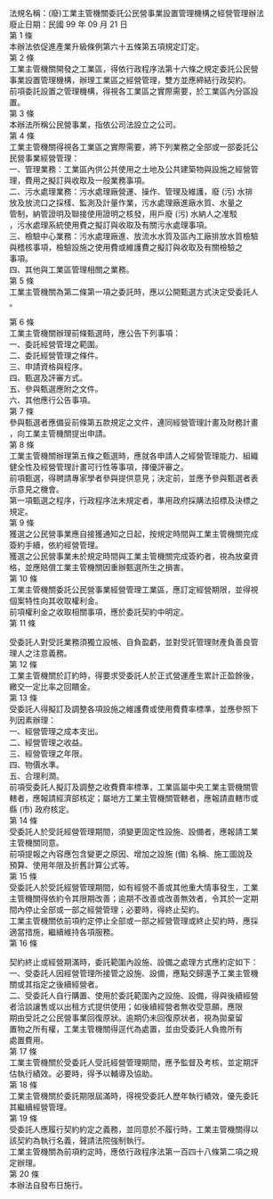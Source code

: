 法規名稱：(廢)工業主管機關委託公民營事業設置管理機構之經營管理辦法  
廢止日期：民國 99 年 09 月 21 日  
第 1 條  
本辦法依促進產業升級條例第六十五條第五項規定訂定。  
第 2 條  
工業主管機關開發之工業區，得依行政程序法第十六條之規定委託公民營  
事業設置管理機構，辦理工業區之經營管理，雙方並應締結行政契約。  
前項委託設置之管理機構，得視各工業區之實際需要，於工業區內分區設  
置。  
第 3 條  
本辦法所稱公民營事業，指依公司法設立之公司。  
第 4 條  
工業主管機關得視各工業區之實際需要，將下列業務之全部或一部委託公  
民營事業經營管理：  
一、管理業務：工業區內供公共使用之土地及公共建築物與設施之經營管  
理，費用之擬訂與收取及一般業務事項。  
二、污水處理業務：污水處理廠營運、操作、管理及維護，廢 (污) 水排  
放及放流口之採樣、監測及計量作業，污水處理廠進廠水質、水量之  
管制，納管證明及聯接使用證明之核發，用戶廢 (污) 水納人之准駁  
，污水處理系統使用費之擬訂與收取及有關污水處理事項。  
三、檢驗中心業務：污水處理廠進、放流水水質及區內工廠排放水質檢驗  
與稽核事項，檢驗設施之使用費或維護費之擬訂與收取及有關檢驗之  
事項。  
四、其他與工業區管理相關之業務。  
第 5 條  
工業主管機關為第二條第一項之委託時，應以公開甄選方式決定受委託人  
。  


第 6 條  
工業主管機關辦理前條甄選時，應公告下列事項：  
一、委託經營管理之範圍。  
二、委託經營管理之條件。  
三、申請資格與程序。  
四、甄選及評審方式。  
五、參與甄選應附之文件。  
六、其他應行公告事項。  
第 7 條  
參與甄選者應備妥前條第五款規定之文件，連同經營管理計畫及財務計畫  
，向工業主管機關提出申請。  
第 8 條  
工業主管機關辦理第五條之甄選時，應就各申請人之經營管理能力、組織  
健全性及經營管理計畫可行性等事項，擇優評審之。  
前項甄選，得聘請專家學者參與提供意見；決定前，並應予參與甄選者表  
示意見之機會。  
第一項甄選之程序，行政程序法未規定者，準用政府採購法招標及決標之  
規定。  
第 9 條  
獲選之公民營事業應自接獲通知之日起，按規定時間與工業主管機關完成  
簽約手續，依約經營管理。  
獲選之公民營事業未於規定時間與工業主管機關完成簽約者，視為放棄資  
格，並應賠償工業主管機關因重辦甄選所生之損害。  
第 10 條  
工業主管機關委託公民營事業經營管理工業區，應訂定經營期限，並得視  
個案特性向其收取權利金。  
前項權利金之收取相關事項，應於委託契約中明定。  
第 11 條  


受委託人對受託業務須獨立設帳、自負盈虧，並對受託管理財產負善良管  
理人之注意義務。  
第 12 條  
工業主管機關於訂約時，得要求受委託人於正式營運產生累計正盈餘後，  
繳交一定比率之回饋金。  
第 13 條  
受委託人得擬訂及調整各項設施之維護費或使用費費率標準，並應參照下  
列因素辦理：  
一、經營管理之成本支出。  
二、經營管理之收益。  
三、經營管理之年限。  
四、物價水準。  
五、合理利潤。  
前項受委託人擬訂及調整之收費費率標準，工業區屬中央工業主管機關管  
轄者，應報請經濟部核定；屬地方工業主管機關管轄者，應報請直轄市或  
縣 (市) 政府核定。  
第 14 條  
受委託人於受託經營管理期間，須變更固定性設施、設備者，應報請工業  
主管機關同意。  
前項提報之內容應包含變更之原因、增加之設施 (備) 名稱、施工圖說及  
預算、使用年限及折舊計算公式等。  
第 15 條  
受委託人於受託經營管理期間，如有經營不善或其他重大情事發生，工業  
主管機關得依約令其限期改善；逾期不改善或改善無效者，令其於一定期  
間內停止全部或一部之經營管理；必要時，得終止契約。  
工業主管機關依前項約定停止全部或一部之經營管理或終止契約時，應採  
適當措施，繼續維持各項服務。  
第 16 條  


契約終止或經營期滿時，委託範圍內設施、設備之處理方式應約定如下：  
一、受委託人因經營管理所接管之設施、設備，應點交歸還予工業主管機  
關或其指定之後續經營者。  
二、受委託人自行購置、使用於委託範圍內之設施、設備，得與後續經營  
者洽談讓售或以出租方式提供使用；如後續經營者無收受意願，應限  
期由受託之公民營事業回復原狀。逾期仍未回復原狀者，視為拋棄留  
置物之所有權，工業主管機關得逕代為處置，並由受委託人負擔所有  
處置費用。  
第 17 條  
工業主管機關於受委託人受託經營管理期間，應予監督及考核，並定期評  
估執行績效。必要時，得予以輔導及協助。  
第 18 條  
工業主管機關於委託期限屆滿時，得視受委託人歷年執行績效，優先委託  
其繼續經營管理。  
第 19 條  
受委託人應履行契約約定之義務，並同意於不履行時，工業主管機關得以  
該契約為執行名義，聲請法院強制執行。  
工業主管機關為前項約定時，應依行政程序法第一百四十八條第二項之規  
定辦理。  
第 20 條  
本辦法自發布日施行。  


